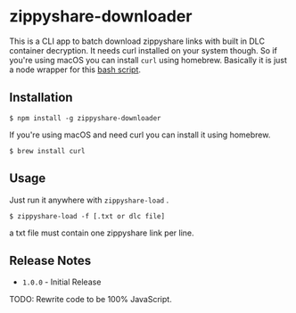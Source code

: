 # zippyshare-downloader

This is a CLI app to batch download zippyshare links with built in DLC container decryption. It needs curl installed on your system though. So if you're using macOS you can install `curl` using homebrew. Basically it is just a node wrapper for this [bash script](https://github.com/ffluegel/zippyshare).

## Installation

```
$ npm install -g zippyshare-downloader
```

If you're using macOS and need curl you can install it using homebrew. 

```
$ brew install curl
```

## Usage
Just run it anywhere with `zippyshare-load` .
```
$ zippyshare-load -f [.txt or dlc file]
```

a txt file must contain one zippyshare link per line.


## Release Notes

- ```1.0.0``` - Initial Release

TODO: Rewrite code to be 100% JavaScript.

